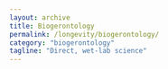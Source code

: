 ```yaml
---
layout: archive
title: Biogerontology
permalink: /longevity/biogerontology/
category: "biogerontology"
tagline: "Direct, wet-lab science"
---
```

